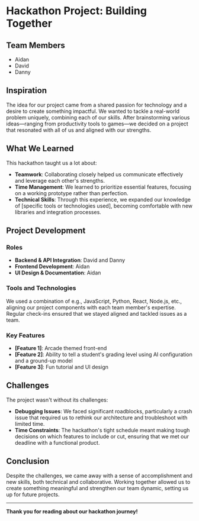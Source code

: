 # Hackathon Project: Building Together

## Team Members
- Aidan
- David
- Danny

## Inspiration
The idea for our project came from a shared passion for technology and a desire to create something impactful. We wanted to tackle a real-world problem uniquely, combining each of our skills. After brainstorming various ideas—ranging from productivity tools to games—we decided on a project that resonated with all of us and aligned with our strengths.

## What We Learned
This hackathon taught us a lot about:
- **Teamwork**: Collaborating closely helped us communicate effectively and leverage each other's strengths.
- **Time Management**: We learned to prioritize essential features, focusing on a working prototype rather than perfection.
- **Technical Skills**: Through this experience, we expanded our knowledge of [specific tools or technologies used], becoming comfortable with new libraries and integration processes.

## Project Development
### Roles
- **Backend & API Integration**: David and Danny
- **Frontend Development**: Aidan
- **UI Design & Documentation**: Aidan

### Tools and Technologies
We used a combination of e.g., JavaScript, Python, React, Node.js, etc., aligning our project components with each team member's expertise. Regular check-ins ensured that we stayed aligned and tackled issues as a team.

### Key Features
- **[Feature 1]**: Arcade themed front-end
- **[Feature 2]**: Ability to tell a student's grading level using AI configuration and a ground-up model
- **[Feature 3]**: Fun tutorial and UI design

## Challenges
The project wasn't without its challenges:
- **Debugging Issues**: We faced significant roadblocks, particularly a crash issue that required us to rethink our architecture and troubleshoot with limited time.
- **Time Constraints**: The hackathon's tight schedule meant making tough decisions on which features to include or cut, ensuring that we met our deadline with a functional product.

## Conclusion
Despite the challenges, we came away with a sense of accomplishment and new skills, both technical and collaborative. Working together allowed us to create something meaningful and strengthen our team dynamic, setting us up for future projects.

---

**Thank you for reading about our hackathon journey!**
